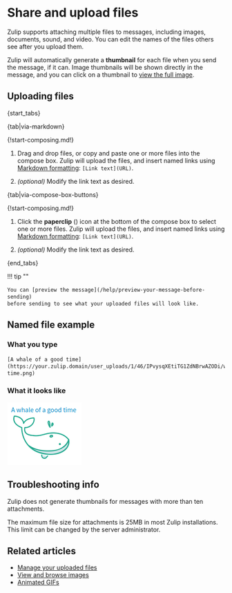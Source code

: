 # Share and upload files

Zulip supports attaching multiple files to messages, including images,
documents, sound, and video. You can edit the names of the files others see
after you upload them.

Zulip will automatically generate a **thumbnail** for each file when you send
the message, if it can. Image thumbnails will be shown directly in the message,
and you can click on a thumbnail to [view the full image](/help/view-and-browse-images).

## Uploading files

{start_tabs}

{tab|via-markdown}

{!start-composing.md!}

1. Drag and drop files, or copy and paste one or more files into the compose
   box. Zulip will upload the files, and insert named links using
   [Markdown formatting](/help/format-your-message-using-markdown#links):
   `[Link text](URL)`.

1. _(optional)_ Modify the link text as desired.

{tab|via-compose-box-buttons}

{!start-composing.md!}

1. Click the **paperclip** (<i class="fa fa-paperclip"></i>) icon at
   the bottom of the compose box to select one or more files. Zulip will upload
   the files, and insert named links using
   [Markdown formatting](/help/format-your-message-using-markdown#links):
   `[Link text](URL)`.

1. _(optional)_ Modify the link text as desired.

{end_tabs}

!!! tip ""

    You can [preview the message](/help/preview-your-message-before-sending)
    before sending to see what your uploaded files will look like.

## Named file example

### What you type

```
[A whale of a good time](https://your.zulip.domain/user_uploads/1/46/IPvysqXEtiTG1ZdNBrwAZODi/whale-time.png)
```

### What it looks like

![Markdown image](/static/images/help/markdown-image.png)

## Troubleshooting info

Zulip does not generate thumbnails for messages with more than ten
attachments.

The maximum file size for attachments is 25MB in most Zulip installations.
This limit can be changed by the server administrator.

## Related articles

* [Manage your uploaded files](/help/manage-your-uploaded-files)
* [View and browse images](/help/view-and-browse-images)
* [Animated GIFs](/help/animated-gifs-from-giphy)
